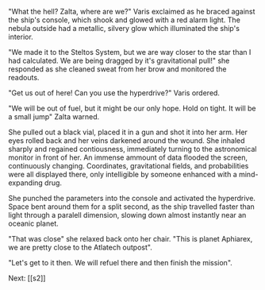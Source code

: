 "What the hell? Zalta, where are we?" Varis exclaimed as he braced against the ship's console, which shook and glowed with a red alarm light. The nebula outside had a metallic, silvery glow which illuminated the ship's interior.

"We made it to the Steltos System, but we are way closer to the star than I had calculated. We are being dragged by it's gravitational pull!" she responded as she cleaned sweat from her brow and monitored the readouts.

"Get us out of here! Can you use the hyperdrive?" Varis ordered.

"We will be out of fuel, but it might be our only hope. Hold on tight. It will be a small jump" Zalta warned. 

She pulled out a black vial, placed it in a gun and shot it into her arm. Her eyes rolled back and her veins darkened around the wound. She inhaled sharply and regained contiousness, immediately turning to the astronomical monitor in front of her. An immense ammount of data flooded the screen, continuously changing. Coordinates, gravitational fields, and probabilities were all displayed there, only intelligible by someone enhanced with a mind-expanding drug.

She punched the parameters into the console and activated the hyperdrive.
Space bent around them for a split second, as the ship travelled faster than light through a paralell dimension, slowing down almost instantly near an oceanic planet.

"That was close" she relaxed back onto her chair. "This is planet Aphiarex, we are pretty close to the Atlatech outpost".

"Let's get to it then. We will refuel there and then finish the mission".

Next: [[s2]]

